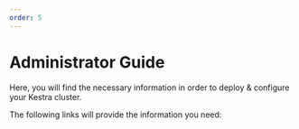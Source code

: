 ```yaml
---
order: 5
---
```

# Administrator Guide

Here, you will find the necessary information in order to deploy & configure your Kestra cluster.

The following links will provide the information you need:


<ChildTableOfContents />
